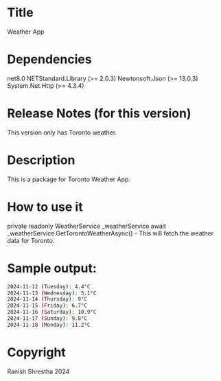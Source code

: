 ﻿# Title
Weather App

# Dependencies 
net8.0
NETStandard.Library (>= 2.0.3)
Newtonsoft.Json (>= 13.0.3)
System.Net.Http (>= 4.3.4)

# Release Notes (for this version)
This version only has Toronto weather.

# Description
This is a package for Toronto Weather App.


# How to use it
private readonly WeatherService _weatherService
await _weatherService.GetTorontoWeatherAsync() - This will fetch the weather data for Toronto.

# Sample output:
```sh
2024-11-12 (Tuesday): 4.4°C
2024-11-13 (Wednesday): 5.1°C
2024-11-14 (Thursday): 9°C
2024-11-15 (Friday): 6.7°C
2024-11-16 (Saturday): 10.9°C
2024-11-17 (Sunday): 9.8°C
2024-11-18 (Monday): 11.2°C
```

# Copyright
Ranish Shrestha 2024